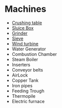 # Machines

- [Crushing table](2.1-crushing-table)
- [Sluice Box](2.2-sluice-box)
- [Grinder](2.3-grinder)
- [Sieve](2.4-sieve)
- [Wind turbine](2.5-wind-turbine)
- Water Generator
- Combustion Chamber
- Steam Boiler
- Inserters
- Conveyor belts
- AirLock
- Copper Tank
- Iron pipes
- Feeding Trough
- Thermopile
- Electric furnace